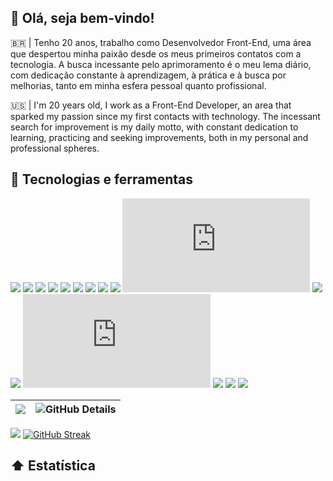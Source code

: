 ## 🤙 Olá, seja bem-vindo! 

🇧🇷 | Tenho 20 anos, trabalho como Desenvolvedor Front-End, uma área que despertou minha paixão desde os meus primeiros contatos com a tecnologia. A busca incessante pelo aprimoramento é o meu lema diário, com dedicação constante à aprendizagem, à prática e à busca por melhorias, tanto em minha esfera pessoal quanto profissional.

🇺🇸 | I'm 20 years old, I work as a Front-End Developer, an area that sparked my passion since my first contacts with technology. The incessant search for improvement is my daily motto, with constant dedication to learning, practicing and seeking improvements, both in my personal and professional spheres.

## 🔨 Tecnologias e ferramentas

![](https://img.shields.io/badge/◾-HTML-informational?style=flat&color=warning&logo=html5)
![](https://img.shields.io/badge/◾-CSS-informational?style=flat&color=warning&logo=css3)
![](https://img.shields.io/badge/◾-SCSS-informational?style=flat&color=warning&logo=sass)
![](https://img.shields.io/badge/◾-Tailwind-informational?style=flat&color=warning&logo=tailwindcss)
![](https://img.shields.io/badge/◾-Bootstrap-informational?style=flat&color=warning&logo=bootstrap)
![](https://img.shields.io/badge/◾-Vite-informational?style=flat&color=warning&logo=vite)
![](https://img.shields.io/badge/◾-Mui-informational?style=flat&color=warning&logo=mui)
![](https://img.shields.io/badge/◾-JavaScript-informational?style=flat&color=warning&logo=javascript)
![](https://img.shields.io/badge/◾-TypeScript-informational?style=flat&color=warning&logo=typescript)
![](https://img.shields.io/badge/◾-Vue-informational?style=flat&color=warning&logo=vue.js)
![](https://img.shields.io/badge/◾-Vuetify-informational?style=flat&color=warning&logo=vuetify)
![](https://img.shields.io/badge/◾-React-informational?style=flat&color=warning&logo=react)
![](https://img.shields.io/badge/◾-Node-informational?style=flat&color=warning&logo=node.js)
![](https://img.shields.io/badge/◾-PHP-informational?style=flat&color=warning&logo=php)
![](https://img.shields.io/badge/◾-Figma-informational?style=flat&color=warning&logo=figma)
![](https://img.shields.io/badge/◾-Wordpress-informational?style=flat&color=warning&logo=wordpress)

![](http://github-profile-summary-cards.vercel.app/api/cards/most-commit-language?username=vbrand01&theme=dark) | ![GitHub Details](http://github-profile-summary-cards.vercel.app/api/cards/profile-details?username=vbrand01&theme=dark) 
 | ----------- | ----------- | 
 
<img src="https://cdn.discordapp.com/attachments/1067165862513102954/1199752780605304973/vb3.png?ex=65c3afd9&is=65b13ad9&hm=e185a3d717d397a487b7a45333c467908471aa2a5a17dd6d372626ae94c61834&"/> </a>
[![GitHub Streak](https://github-readme-streak-stats.herokuapp.com?user=Vbrand01&theme=github-green-purple&hide_border=verdadeiro&date_format=j%2Fn%5B%2FY%5D&card_width=1200)](https://git.io/streak-stats)


 
## ⬆ Estatística 
